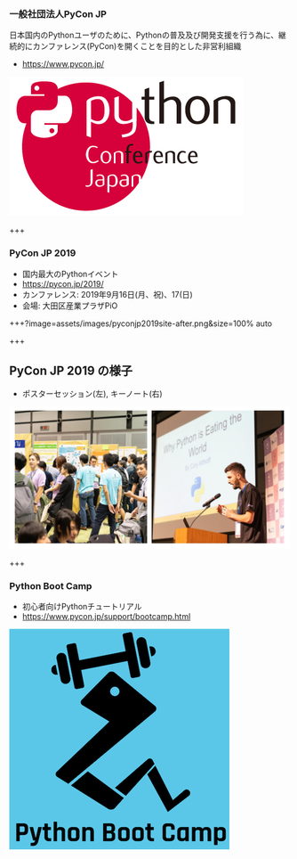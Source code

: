 ### 一般社団法人PyCon JP

日本国内のPythonユーザのために、Pythonの普及及び開発支援を行う為に、継続的にカンファレンス(PyCon)を開くことを目的とした非営利組織

* https://www.pycon.jp/

![PyCon JP](assets/images/pyconjp_logo.png)

+++

### PyCon JP 2019

* 国内最大のPythonイベント
* https://pycon.jp/2019/
* カンファレンス: 2019年9月16日(月、祝)、17(日)
* 会場: 大田区産業プラザPiO

+++?image=assets/images/pyconjp2019site-after.png&size=100% auto

+++

## PyCon JP 2019 の様子

* ポスターセッション(左), キーノート(右)

![PyCon JP 2019 Photo](assets/images/pyconjp2019photo.jpg)

+++

### Python Boot Camp

* 初心者向けPythonチュートリアル
* https://www.pycon.jp/support/bootcamp.html

![Python Boot Camp](assets/images/python-boot-camp-logo.png)
